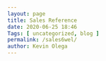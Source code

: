 ```yaml
--- 
layout: page 
title: Sales Reference
date: 2020-06-25 18:46
Tags: [ uncategorized, blog ]
permalink: /sales6wel/ 
author: Kevin Olega 
--- 
```

